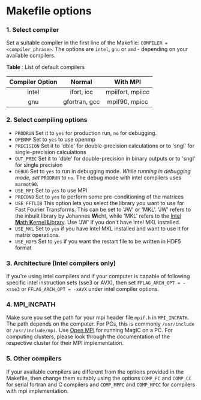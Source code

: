 # Makefile options

### 1. Select compiler

Set a suitable compiler in the first line of the Makefile: `COMPILER = <compiler_phrase>`. The options are `intel`, `gnu` or `amd` - depending on your available compilers.

**Table** : List of default compilers
 
| Compiler Option |    Normal     |     With MPI     |
|:---------------:|:-------------:|:----------------:|
|      intel      |   ifort, icc  | mpiifort, mpiicc |
|       gnu       | gfortran, gcc |   mpif90, mpicc  |

### 2. Select compiling options

* `PRODRUN` Set it to `yes` for production run, `no` for debugging.
* `OPENMP`  Set to `yes` to use openmp
* `PRECISION` Set it to 'dble' for double-precision calculations or to 'sngl' for single-precision calculations
* `OUT_PREC` Set it to 'dble' for double-precision in binary outputs or to 'sngl' for single precision
* `DEBUG`   Set to `yes` to run in debugging mode. *While running in debugging mode, set* `PRODRUN` *to* `no`. The debug mode with intel compilers uses `marmot90`. 
* `USE_MPI` Set to `yes` to use MPI
* `PRECOND` Set to `yes` to perform some pre-conditioning  of the matrices
* `USE_FFTLIB` This option lets you select the library you want to use for Fast Fourier Transforms. This can be set to 'JW' or 'MKL'. 'JW' refers to the inbuilt library by **J**ohannes **W**icht, while 'MKL' refers to the [Intel **M**ath **K**ernel **L**ibrary](https://software.intel.com/en-us/intel-mkl). Use 'JW' if you don't have Intel MKL installed.
* `USE_MKL` Set to `yes` if you have Intel MKL installed and want to use it for matrix operations.
* `USE_HDF5` Set to `yes` if you want the restart file to be written in HDF5 format

### 3. Architecture (Intel compilers only)

If you're using intel compilers and if your computer is capable of following specific intel instruction sets (sse3 or AVX), then set `FFLAG_ARCH_OPT = -xsse3` or `FFLAG_ARCH_OPT = -xAVX` under intel compiler options.

### 4. MPI_INCPATH

Make sure you set the path for your mpi header file `mpif.h` in `MPI_INCPATH`. The path depends on the computer. For PCs, this is commonly `/usr/include` or `/usr/include/mpi`. Use [Open MPI](http://www.open-mpi.de/) for running MagIC on a PC. For computing clusters, please look through the documentation of the respective cluster for their MPI implementation.

### 5. Other compilers

If your available compilers are different from the options provided in the Makefile, then change them suitably using the options `COMP_FC` and `COMP_CC` for serial fortran and C compilers and `COMP_MPFC` and `COMP_MPCC` for compilers with mpi implementation.
